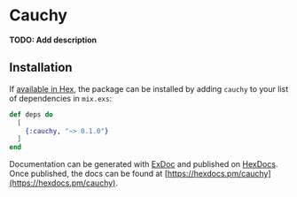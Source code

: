 # Cauchy

**TODO: Add description**

## Installation

If [available in Hex](https://hex.pm/docs/publish), the package can be installed
by adding `cauchy` to your list of dependencies in `mix.exs`:

```elixir
def deps do
  [
    {:cauchy, "~> 0.1.0"}
  ]
end
```

Documentation can be generated with [ExDoc](https://github.com/elixir-lang/ex_doc)
and published on [HexDocs](https://hexdocs.pm). Once published, the docs can
be found at [https://hexdocs.pm/cauchy](https://hexdocs.pm/cauchy).

